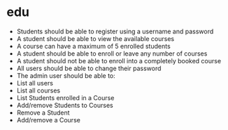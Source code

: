# edu

- Students should be able to register using a username and password
- A student should be able to view the available courses
- A course can have a maximum of 5 enrolled students
- A student should be able to enroll or leave any number of courses
- A student should not be able to enroll into a completely booked course
- All users should be able to change their password
- The admin user should be able to:
 - List all users
 - List all courses
 - List Students enrolled in a Course
 - Add/remove Students to Courses
 - Remove a Student
 - Add/remove a Course
